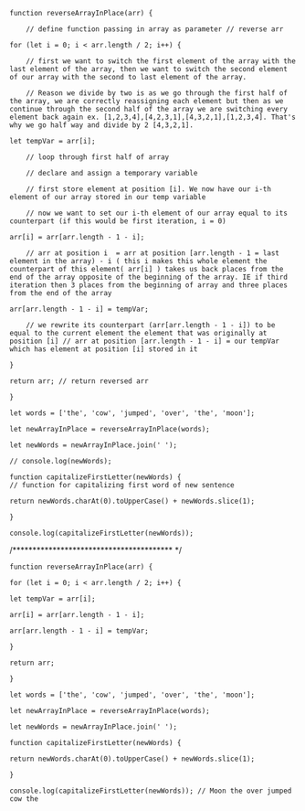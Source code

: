     function reverseArrayInPlace(arr) {

        // define function passing in array as parameter // reverse arr

    for (let i = 0; i < arr.length / 2; i++) {

        // first we want to switch the first element of the array with the last element of the array, then we want to switch the second element of our array with the second to last element of the array.

        // Reason we divide by two is as we go through the first half of the array, we are correctly reassigning each element but then as we continue through the second half of the array we are switching every element back again ex. [1,2,3,4],[4,2,3,1],[4,3,2,1],[1,2,3,4]. That's why we go half way and divide by 2 [4,3,2,1].

    let tempVar = arr[i];

        // loop through first half of array

        // declare and assign a temporary variable

        // first store element at position [i]. We now have our i-th element of our array stored in our temp variable

        // now we want to set our i-th element of our array equal to its counterpart (if this would be first iteration, i = 0)

    arr[i] = arr[arr.length - 1 - i];

        // arr at position i  = arr at position [arr.length - 1 = last element in the array) - i ( this i makes this whole element the counterpart of this element( arr[i] ) takes us back places from the end of the array opposite of the beginning of the array. IE if third iteration then 3 places from the beginning of array and three places from the end of the array

    arr[arr.length - 1 - i] = tempVar;

        // we rewrite its counterpart (arr[arr.length - 1 - i]) to be equal to the current element the element that was originally at position [i] // arr at position [arr.length - 1 - i] = our tempVar which has element at position [i] stored in it

    }

    return arr; // return reversed arr

    }

    let words = ['the', 'cow', 'jumped', 'over', 'the', 'moon'];

    let newArrayInPlace = reverseArrayInPlace(words);

    let newWords = newArrayInPlace.join(' ');

    // console.log(newWords);

    function capitalizeFirstLetter(newWords) {
    // function for capitalizing first word of new sentence

    return newWords.charAt(0).toUpperCase() + newWords.slice(1);

    }

    console.log(capitalizeFirstLetter(newWords));

  /**************************************** */

    function reverseArrayInPlace(arr) {

    for (let i = 0; i < arr.length / 2; i++) {

    let tempVar = arr[i];

    arr[i] = arr[arr.length - 1 - i];

    arr[arr.length - 1 - i] = tempVar;

    }

    return arr;

    }

    let words = ['the', 'cow', 'jumped', 'over', 'the', 'moon'];

    let newArrayInPlace = reverseArrayInPlace(words);

    let newWords = newArrayInPlace.join(' ');

    function capitalizeFirstLetter(newWords) {

    return newWords.charAt(0).toUpperCase() + newWords.slice(1);

    }

    console.log(capitalizeFirstLetter(newWords)); // Moon the over jumped cow the
